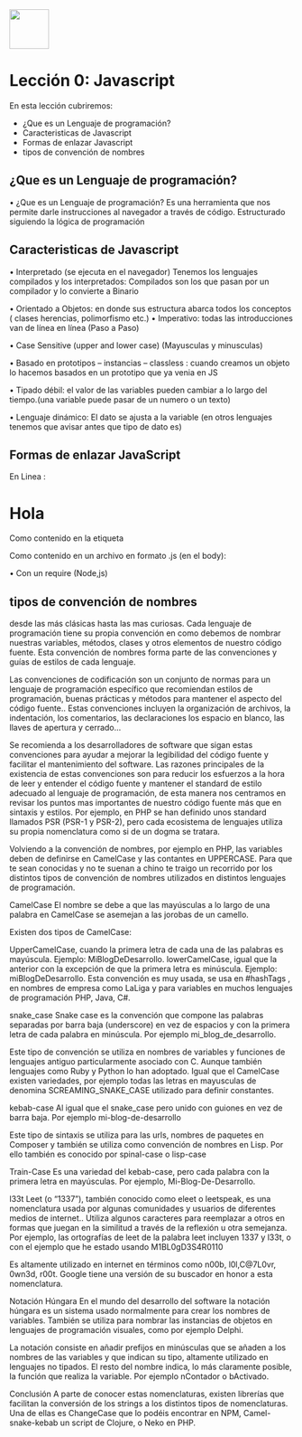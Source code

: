 <img  src='./logo.png' height='70px'>

# Lección 0: Javascript

En esta lección cubriremos:

* ¿Que es un Lenguaje de programación?
* Caracteristicas de Javascript
* Formas de enlazar Javascript
* tipos de convención de nombres


## ¿Que es un Lenguaje de programación?

•	¿Que es un Lenguaje de programación?
Es una herramienta que nos  permite darle instrucciones al navegador a través de código.
Estructurado siguiendo la lógica de programación 


## Caracteristicas de Javascript

•	Interpretado (se ejecuta en el navegador)
Tenemos los lenguajes compilados y los interpretados: Compilados son los que pasan por un compilador y lo convierte a Binario

•	Orientado a Objetos:  en donde sus estructura abarca todos los conceptos ( clases herencias, polimorfismo etc.)
•	Imperativo: todas las introducciones van de línea en línea (Paso a Paso)

•	Case Sensitive (upper and lower case) (Mayusculas y minusculas)

•	Basado en prototipos – instancias – classless :  cuando creamos un objeto lo hacemos basados en un prototipo que ya venia en JS

•	Tipado débil: el valor de las variables pueden cambiar a lo largo del tiempo.(una variable puede pasar de  un numero o un texto)

•	Lenguaje dinámico: El dato se ajusta a la variable (en otros lenguajes tenemos que avisar antes que tipo de dato es) 

## Formas de enlazar JavaScript

En Linea : 
 <h1 onclick= "alert ('hola')">    Hola</h1>

Como contenido en la etiqueta <script> : 
<script type="text/javascript">alert('hola')</script>

Como contenido en un archivo en formato .js (en el body):  
   <script src="codigo.js"></script>

•	Con un require (Node,js)


## tipos de convención de nombres

desde las más clásicas hasta las mas curiosas. Cada lenguaje de programación tiene su propia convención en como debemos de nombrar nuestras variables, métodos, clases y otros elementos de nuestro código fuente. Esta convención de nombres forma parte de las convenciones y guías de estilos de cada lenguaje.

Las convenciones de codificación son un conjunto de normas para un lenguaje de programación específico que recomiendan estilos de programación, buenas prácticas y métodos para mantener el aspecto del código fuente.. Estas convenciones incluyen la organización de archivos, la indentación, los comentarios, las declaraciones los espacio en blanco, las llaves de apertura y cerrado…

Se recomienda a los desarrolladores de software que sigan estas convenciones para ayudar a mejorar la legibilidad del código fuente y facilitar el mantenimiento del software. Las razones principales de la existencia de estas convenciones son para reducir los esfuerzos a la hora de leer y entender el código fuente y  mantener  el standard de estilo adecuado al lenguaje de programación, de esta manera nos centramos en revisar los puntos mas importantes de nuestro código fuente más que en sintaxis y estilos. Por ejemplo, en PHP se han definido unos standard llamados PSR (PSR-1 y PSR-2), pero cada ecosistema de lenguajes utiliza su propia nomenclatura como si de un dogma se tratara.

Volviendo a la convención de nombres, por ejemplo en PHP, las variables deben de definirse en CamelCase y las contantes en UPPERCASE. Para que te sean conocidas y no te suenan a chino te traigo un recorrido por los distintos tipos de convención de nombres utilizados en distintos lenguajes de programación.

CamelCase
El nombre se debe a que las mayúsculas a lo largo de una palabra en CamelCase se asemejan a las jorobas de un camello.

Existen dos tipos de CamelCase:

UpperCamelCase, cuando la primera letra de cada una de las palabras es mayúscula. Ejemplo: MiBlogDeDesarrollo.
lowerCamelCase, igual que la anterior con la excepción de que la primera letra es minúscula. Ejemplo: miBlogDeDesarrollo.
Esta convención es muy usada, se usa en #hashTags , en nombres de empresa como LaLiga y para variables en muchos lenguajes de programación PHP, Java, C#.

snake_case
Snake case es la convención que compone las palabras separadas por barra baja (underscore) en vez de espacios y con la primera letra de cada palabra en minúscula. Por ejemplo mi_blog_de_desarrollo.

Este tipo de convención se utiliza en nombres de variables y funciones de lenguajes antiguo particularmente asociado con C. Aunque también lenguajes como Ruby y Python lo han adoptado. Igual que el CamelCase existen variedades, por ejemplo todas las letras en mayusculas de denomina SCREAMING_SNAKE_CASE utilizado para definir constantes.

kebab-case
Al igual que el snake_case pero unido con guiones en vez de barra baja. Por ejemplo mi-blog-de-desarrollo

Este tipo de sintaxis se utiliza para las urls, nombres de paquetes en Composer y también se utiliza como convención de nombres en Lisp. Por ello también es conocido por spinal-case o lisp-case

Train-Case
Es una variedad del kebab-case, pero cada palabra con la primera letra en mayúsculas. Por ejemplo, Mi-Blog-De-Desarrollo.

l33t
Leet (o “1337”), también conocido como eleet o leetspeak, es una nomenclatura usada por algunas comunidades y usuarios de diferentes medios de internet.. Utiliza algunos caracteres para reemplazar a otros en formas que juegan en la similitud a través de la reflexión u otra semejanza. Por ejemplo, las ortografías de leet de la palabra leet incluyen 1337 y l33t, o con el ejemplo que he estado usando M1BL0gD3S4R0110

Es altamente utilizado en internet en términos como n00b, l0l,C@7L0vr, 0wn3d, r00t. Google tiene una versión de su buscador en honor a esta nomenclatura.

Notación Húngara
En el mundo del desarrollo del software la notación húngara es un sistema usado normalmente para crear los nombres de variables. También se utiliza para nombrar las instancias de objetos en lenguajes de programación visuales, como por ejemplo Delphi.

La notación consiste en añadir prefijos en minúsculas que se añaden a los nombres de las variables y que indican su tipo, altamente utilizado en lenguajes no tipados. El resto del nombre indica, lo más claramente posible, la función que realiza la variable. Por ejemplo nContador o bActivado.

Conclusión
A parte de conocer estas nomenclaturas, existen librerías que facilitan la conversión de los strings a los distintos tipos de nomenclaturas. Una de ellas es ChangeCase que lo podéis encontrar en NPM, Camel-snake-kebab un script de Clojure, o Neko en PHP.
